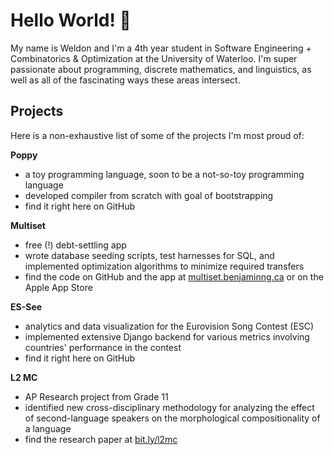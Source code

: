 # Hello World! 👋

My name is Weldon and I'm a 4th year student in Software Engineering + Combinatorics & Optimization at the University of Waterloo. I'm super passionate about programming, discrete mathematics, and linguistics, as well as all of the fascinating ways these areas intersect.

## Projects
Here is a non-exhaustive list of some of the projects I'm most proud of:

__Poppy__
- a toy programming language, soon to be a not-so-toy programming language
- developed compiler from scratch with goal of bootstrapping
- find it right here on GitHub

__Multiset__
- free (!) debt-settling app
- wrote database seeding scripts, test harnesses for SQL, and implemented optimization algorithms to minimize required transfers
- find the code on GitHub and the app at [multiset.benjaminng.ca](https://multiset.benjaminng.ca/) or on the Apple App Store

__ES-See__
- analytics and data visualization for the Eurovision Song Contest (ESC)
- implemented extensive Django backend for various metrics involving countries' performance in the contest
- find it right here on GitHub

__L2 MC__
- AP Research project from Grade 11
- identified new cross-disciplinary methodology for analyzing the effect of second-language speakers on the morphological compositionality of a language
- find the research paper at [bit.ly/l2mc](https://bit.ly/l2mc)
<!--
**weldon-s/weldon-s** is a ✨ _special_ ✨ repository because its `README.md` (this file) appears on your GitHub profile.

Here are some ideas to get you started:

- 🔭 I’m currently working on ...
- 🌱 I’m currently learning ...
- 👯 I’m looking to collaborate on ...
- 🤔 I’m looking for help with ...
- 💬 Ask me about ...
- 📫 How to reach me: ...
- 😄 Pronouns: ...
- ⚡ Fun fact: ...
-->
